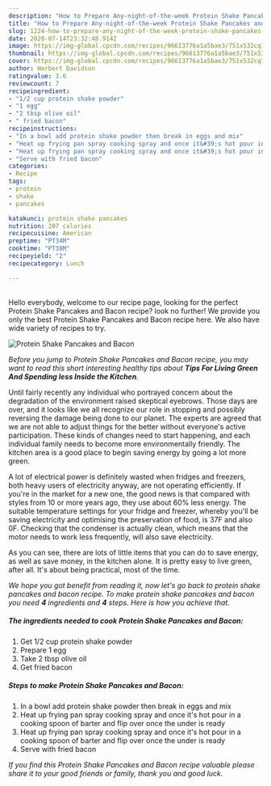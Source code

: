 ```yaml
---
description: "How to Prepare Any-night-of-the-week Protein Shake Pancakes and Bacon"
title: "How to Prepare Any-night-of-the-week Protein Shake Pancakes and Bacon"
slug: 1224-how-to-prepare-any-night-of-the-week-protein-shake-pancakes-and-bacon
date: 2020-07-14T23:32:48.914Z
image: https://img-global.cpcdn.com/recipes/96613776a1a5bae3/751x532cq70/protein-shake-pancakes-and-bacon-recipe-main-photo.jpg
thumbnail: https://img-global.cpcdn.com/recipes/96613776a1a5bae3/751x532cq70/protein-shake-pancakes-and-bacon-recipe-main-photo.jpg
cover: https://img-global.cpcdn.com/recipes/96613776a1a5bae3/751x532cq70/protein-shake-pancakes-and-bacon-recipe-main-photo.jpg
author: Herbert Davidson
ratingvalue: 3.6
reviewcount: 7
recipeingredient:
- "1/2 cup protein shake powder"
- "1 egg"
- "2 tbsp olive oil"
- " fried bacon"
recipeinstructions:
- "In a bowl add protein shake powder then break in eggs and mix"
- "Heat up frying pan spray cooking spray and once it&#39;s hot pour in a cooking spoon of barter and flip over once the under is ready"
- "Heat up frying pan spray cooking spray and once it&#39;s hot pour in a cooking spoon of barter and flip over once the under is ready"
- "Serve with fried bacon"
categories:
- Recipe
tags:
- protein
- shake
- pancakes

katakunci: protein shake pancakes 
nutrition: 207 calories
recipecuisine: American
preptime: "PT34M"
cooktime: "PT38M"
recipeyield: "2"
recipecategory: Lunch

---
```

<br>
Hello everybody, welcome to our recipe page, looking for the perfect Protein Shake Pancakes and Bacon recipe? look no further! We provide you only the best Protein Shake Pancakes and Bacon recipe here. We also have wide variety of recipes to try.
<br>


![Protein Shake Pancakes and Bacon](https://img-global.cpcdn.com/recipes/96613776a1a5bae3/751x532cq70/protein-shake-pancakes-and-bacon-recipe-main-photo.jpg)

<i>Before you jump to Protein Shake Pancakes and Bacon recipe, you may want to read this short interesting healthy tips about 
<strong>Tips For Living Green And Spending less Inside the Kitchen</strong>.</i>
</br>

Until fairly recently any individual who portrayed concern about the degradation of the environment raised skeptical eyebrows. Those days are over, and it looks like we all recognize our role in stopping and possibly reversing the damage being done to our planet. The experts are agreed that we are not able to adjust things for the better without everyone's active participation. These kinds of changes need to start happening, and each individual family needs to become more environmentally friendly. The kitchen area is a good place to begin saving energy by going a lot more green.

A lot of electrical power is definitely wasted when fridges and freezers, both heavy users of electricity anyway, are not operating efficiently. If you're in the market for a new one, the good news is that compared with styles from 10 or more years ago, they use about 60% less energy. The suitable temperature settings for your fridge and freezer, whereby you'll be saving electricity and optimising the preservation of food, is 37F and also 0F. Checking that the condenser is actually clean, which means that the motor needs to work less frequently, will also save electricity.

As you can see, there are lots of little items that you can do to save energy, as well as save money, in the kitchen alone. It is pretty easy to live green, after all. It's about being practical, most of the time.


<i>We hope you got benefit from reading it, now let's go back to protein shake pancakes and bacon recipe. To make protein shake pancakes and bacon you need <strong>4</strong> ingredients and <strong>4</strong> steps. Here is how you achieve that.
</i>

##### The ingredients needed to cook Protein Shake Pancakes and Bacon:

1. Get 1/2 cup protein shake powder
1. Prepare 1 egg
1. Take 2 tbsp olive oil
1. Get  fried bacon


##### Steps to make Protein Shake Pancakes and Bacon:

1. In a bowl add protein shake powder then break in eggs and mix
1. Heat up frying pan spray cooking spray and once it&#39;s hot pour in a cooking spoon of barter and flip over once the under is ready
1. Heat up frying pan spray cooking spray and once it&#39;s hot pour in a cooking spoon of barter and flip over once the under is ready
1. Serve with fried bacon


<i>If you find this Protein Shake Pancakes and Bacon recipe valuable please share it to your good friends or family, thank you and good luck.</i>
